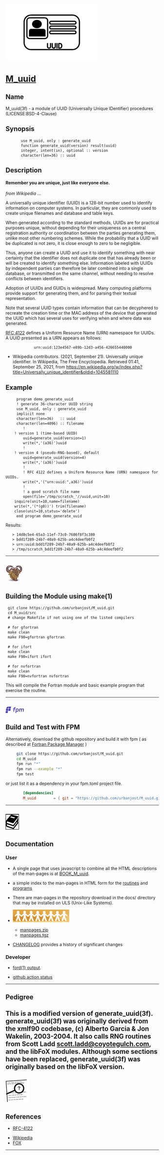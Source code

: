 [![](docs/images/M_uuid_small.gif)](https://urbanjost.github.io/M_uuid/fpm-ford/index.html)
# [M_uuid](https://urbanjost.github.io/M_uuid/man3.html)

## Name
   M_uuid(3f) - a module of UUID (Universally Unique IDentifier) procedures
   (LICENSE:BSD-4-Clause)
## Synopsis
```text
       use M_uuid, only : generate_uuid
       function generate_uuid(version) result(uuid)
       integer, intent(in), optional :: version
       character(len=36) :: uuid
```
## Description

####   __Remember you are unique, just like everyone else__.

   _from Wikipedia_ ...

   A universally unique identifier (UUID) is a 128-bit number used to
   identify information on computer systems. In particular, they are
   commonly used to create unique filenames and database and table keys.

   When generated according to the standard methods, UUIDs are for
   practical purposes unique, without depending for their uniqueness
   on a central registration authority or coordination between the
   parties generating them, unlike most other numbering schemes. While
   the probability that a UUID will be duplicated is not zero, it is
   close enough to zero to be negligible.

   Thus, anyone can create a UUID and use it to identify something with
   near certainty that the identifier does not duplicate one that has
   already been or will be created to identify something else. Information
   labeled with UUIDs by independent parties can therefore be later
   combined into a single database, or transmitted on the same channel,
   without needing to resolve conflicts between identifiers.

   Adoption of UUIDs and GUIDs is widespread. Many computing platforms
   provide support for generating them, and for parsing their textual
   representation.

   Note that several UUID types contain information that can be decyphered
   to recreate the creation time or the MAC address of the device that
   generated the UUID which has several uses for verifying when and
   where data was generated.

   [RFC 4122](https://tools.ietf.org/html/rfc4122)
   defines a Uniform Resource Name (URN) namespace for UUIDs.
   A UUID presented as a URN appears as follows:
```text
             urn:uuid:123e4567-e89b-12d3-a456-426655440000
```
   + Wikipedia contributors. (2021, September 21). Universally unique identifier. 
     In Wikipedia, The Free Encyclopedia. Retrieved 01:41, September 25, 2021, from
     https://en.wikipedia.org/w/index.php?title=Universally_unique_identifier&oldid=1045581110

## Example
```text
     program demo_generate_uuid
     ! generate 36-character UUID string
     use M_uuid, only : generate_uuid
     implicit none
     character(len=36)   :: uuid
     character(len=4096) :: filename
        !
	! version 1 (time-based UUID)
        uuid=generate_uuid(version=1) 
        write(*,'(a36)')uuid
        !
	! version 4 (pseudo-RNG-based), default
        uuid=generate_uuid(version=4)  
        write(*,'(a36)')uuid
        !
        ! RFC 4122 defines a Uniform Resource Name (URN) namespace for UUIDs.
        write(*,'("urn:uuid:",a36)')uuid
        !
        ! a good scratch file name
        open(file='/tmp/scratch_'//uuid,unit=10)
	inquire(unit=10,name=filename)
	write(*,'(*(g0))') trim(filename)
	close(unit=10,status='delete')
     end program demo_generate_uuid
```
Results:
```text
   > 14d8c5e4-65a3-11ef-73c0-7686f8f3c380
   > bdd1f289-24b7-40a9-625b-a4c4deefb0f2
   > urn:uuid:bdd1f289-24b7-40a9-625b-a4c4deefb0f2
   > /tmp/scratch_bdd1f289-24b7-40a9-625b-a4c4deefb0f2
```
---
![gmake](docs/images/gnu.gif)
---
## Building the Module using make(1)
     git clone https://github.com/urbanjost/M_uuid.git
     cd M_uuid/src
     # change Makefile if not using one of the listed compilers
     
     # for gfortran
     make clean
     make F90=gfortran gfortran
     
     # for ifort
     make clean
     make F90=ifort ifort

     # for nvfortran
     make clean
     make F90=nvfortran nvfortran

This will compile the Fortran module and basic example
program that exercise the routine.

---
![-](docs/images/fpm_logo.gif)
---
## Build and Test with FPM

   Alternatively, download the github repository and build it with
   fpm ( as described at [Fortran Package Manager](https://github.com/fortran-lang/fpm) )

   ```bash
        git clone https://github.com/urbanjost/M_uuid.git
        cd M_uuid
        fpm run "*"
        fpm run --example "*"
        fpm test
   ```

   or just list it as a dependency in your fpm.toml project file.

```toml
        [dependencies]
        M_uuid        = { git = "https://github.com/urbanjost/M_uuid.git" }
```
---
![docs](docs/images/docs.gif)
---
## Documentation

### User
   - A single page that uses javascript to combine all the HTML
     descriptions of the man-pages is at 
     [BOOK_M_uuid](https://urbanjost.github.io/M_uuid/BOOK_M_uuid.html).

   - a simple index to the man-pages in HTML form for the
   [routines](https://urbanjost.github.io/M_uuid/man3.html) 
   and [programs](https://urbanjost.github.io/M_uuid/man1.html) 

   - There are man-pages in the repository download in the docs/ directory
     that may be installed on ULS (Unix-Like Systems).

   - ![man-pages](docs/images/manpages.gif)
      + [manpages.zip](https://urbanjost.github.io/M_uuid/manpages.zip)
      + [manpages.tgz](https://urbanjost.github.io/M_uuid/manpages.tgz)

   - [CHANGELOG](docs/CHANGELOG.md) provides a history of significant changes

### Developer
   - [ford(1) output](https://urbanjost.github.io/M_uuid/fpm-ford/index.html).
<!--
   - [doxygen(1) output](https://urbanjost.github.io/M_uuid/doxygen_out/html/index.html).
-->
   - [github action status](docs/STATUS.md) 
---
## Pedigree
   This is a modified version of generate_uuid(3f).  generate_uuid(3f)
   was originally derived from the xmlf90 codebase, (c) Alberto Garcia &
   Jon Wakelin, 2003-2004.  It also calls RNG routines from Scott Ladd
   <scott.ladd@coyotegulch.com>, and the libFoX modules. Although some
   sections have been replaced, generate_uuid(3f) was originally based
   on the libFoX version.
---
![-](docs/images/ref.gif)
---
## References

   * [RFC-4122](https://tools.ietf.org/html/rfc4122)
<!--
   * [RFC-4122](https://datatracker.ietf.org/doc/html/rfc4122)
-->
   * [Wikipedia](https://en.wikipedia.org/wiki/Universally_unique_identifier)
   * [FOX](http://fortranwiki.org/fortran/show/FoX)
---
